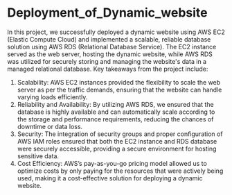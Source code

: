 # Deployment_of_Dynamic_website
In this project, we successfully deployed a dynamic website using AWS EC2 (Elastic 
Compute Cloud) and implemented a scalable, reliable database solution using AWS RDS 
(Relational Database Service). The EC2 instance served as the web server, hosting the 
dynamic website, while AWS RDS was utilized for securely storing and managing the 
website's data in a managed relational database. 
Key takeaways from the project include: 
1. Scalability: AWS EC2 instances provided the flexibility to scale the web server as per 
the traffic demands, ensuring that the website can handle varying loads efficiently. 
2. Reliability and Availability: By utilizing AWS RDS, we ensured that the database is 
highly available and can automatically scale according to the storage and performance 
requirements, reducing the chances of downtime or data loss. 
3. Security: The integration of security groups and proper configuration of AWS IAM 
roles ensured that both the EC2 instance and RDS database were securely accessible, 
providing a secure environment for hosting sensitive data. 
4. Cost Efficiency: AWS’s pay-as-you-go pricing model allowed us to optimize costs by 
only paying for the resources that were actively being used, making it a cost-effective 
solution for deploying a dynamic website. 
